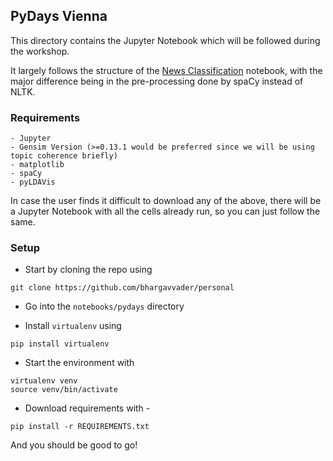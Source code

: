 ## PyDays Vienna

This directory contains the Jupyter Notebook which will be followed during the workshop.

It largely follows the structure of the [News Classification](https://github.com/RaRe-Technologies/gensim/blob/develop/docs/notebooks/gensim_news_classification.ipynb) notebook, with the major difference being in the pre-processing done by spaCy instead of NLTK.

### Requirements

```
- Jupyter
- Gensim Version (>=0.13.1 would be preferred since we will be using topic coherence briefly)
- matplotlib
- spaCy
- pyLDAVis
```

In case the user finds it difficult to download any of the above, there will be a Jupyter Notebook with all the cells already run, so you can just follow the same.


### Setup

- Start by cloning the repo using

`git clone https://github.com/bhargavvader/personal`

- Go into the `notebooks/pydays` directory

- Install `virtualenv` using

`pip install virtualenv`

- Start the environment with

```
virtualenv venv
source venv/bin/activate
```

- Download requirements with -

`pip install -r REQUIREMENTS.txt`

And you should be good to go!